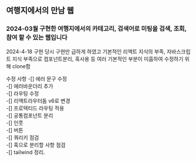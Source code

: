 ## 여행지에서의 만남 웹

### 2024-03월 구현한 여행지에서의 카테고리, 검색어로 미팅을 검색, 조회, 참여 할 수 있는 웹입니다

2024-4-18 구현 당시 구현만 급하게 하였고 기본적인 리액트 지식의 부족, 자바스크립트 지식 부족으로
컴포넌트분리, 훅사용 등 여러 기본적인 부분이 미흡하여 수정하기 위해 clone함

수정 사항
-[] 에러 문구 수정  
 -[] 에러바운더리 추가  
-[] 라우팅 수정  
 -[] 리액트라우터돔 v6로 변경  
 -[] 프로텍티드 라우팅 적용  
-[] 공통컴포넌트 분리  
 -[] 인풋  
 -[] 버튼  
-[] 쿼리키 점검  
-[] 훅으로 분리할 사항 점검  
-[] tailwind 정리.
